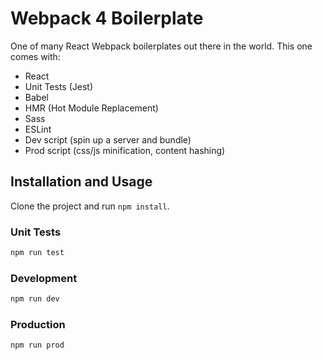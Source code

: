 # Webpack 4 Boilerplate

One of many React Webpack boilerplates out there in the world. This one comes with:

- React
- Unit Tests (Jest)
- Babel
- HMR (Hot Module Replacement)
- Sass
- ESLint
- Dev script (spin up a server and bundle)
- Prod script (css/js minification, content hashing)

## Installation and Usage

Clone the project and run `npm install`.

### Unit Tests

```sh
npm run test
```

### Development

```sh
npm run dev
```

### Production

```sh
npm run prod
```
